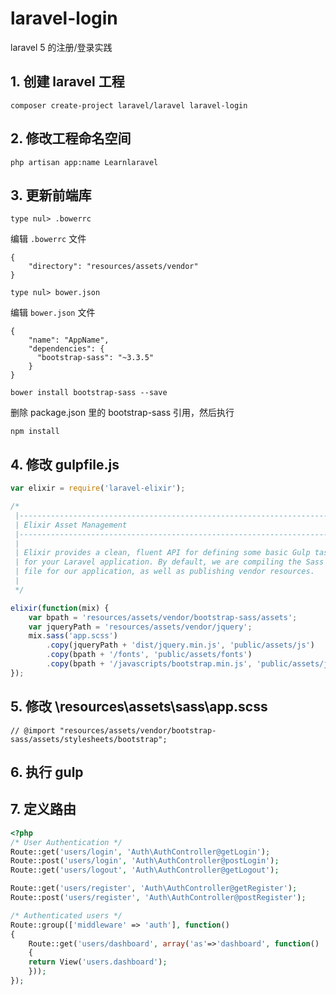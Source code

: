 # laravel-login

laravel 5 的注册/登录实践

## 1. 创建 laravel 工程

```
composer create-project laravel/laravel laravel-login
```


## 2. 修改工程命名空间

```
php artisan app:name Learnlaravel
```


## 3. 更新前端库

```
type nul> .bowerrc
```

编辑 `.bowerrc` 文件
``` 
{
    "directory": "resources/assets/vendor"
}
```

```
type nul> bower.json

```

编辑 `bower.json` 文件

```
{
    "name": "AppName",
    "dependencies": {
      "bootstrap-sass": "~3.3.5"
    }
}
```

```
bower install bootstrap-sass --save
```

删除 package.json 里的 bootstrap-sass 引用，然后执行 

```
npm install
```

## 4. 修改 gulpfile.js

``` javascript
var elixir = require('laravel-elixir');

/*
 |--------------------------------------------------------------------------
 | Elixir Asset Management
 |--------------------------------------------------------------------------
 |
 | Elixir provides a clean, fluent API for defining some basic Gulp tasks
 | for your Laravel application. By default, we are compiling the Sass
 | file for our application, as well as publishing vendor resources.
 |
 */

elixir(function(mix) {
    var bpath = 'resources/assets/vendor/bootstrap-sass/assets';
    var jqueryPath = 'resources/assets/vendor/jquery';
    mix.sass('app.scss')
        .copy(jqueryPath + 'dist/jquery.min.js', 'public/assets/js')
        .copy(bpath + '/fonts', 'public/assets/fonts')
        .copy(bpath + '/javascripts/bootstrap.min.js', 'public/assets/js');
});


```

## 5. 修改 \resources\assets\sass\app.scss

```
// @import "resources/assets/vendor/bootstrap-sass/assets/stylesheets/bootstrap";
```


## 6. 执行 gulp



## 7. 定义路由


``` php
<?php
/* User Authentication */
Route::get('users/login', 'Auth\AuthController@getLogin');
Route::post('users/login', 'Auth\AuthController@postLogin');
Route::get('users/logout', 'Auth\AuthController@getLogout');

Route::get('users/register', 'Auth\AuthController@getRegister');
Route::post('users/register', 'Auth\AuthController@postRegister');

/* Authenticated users */
Route::group(['middleware' => 'auth'], function()
{
    Route::get('users/dashboard', array('as'=>'dashboard', function()
	{
	return View('users.dashboard');
	}));
});
```